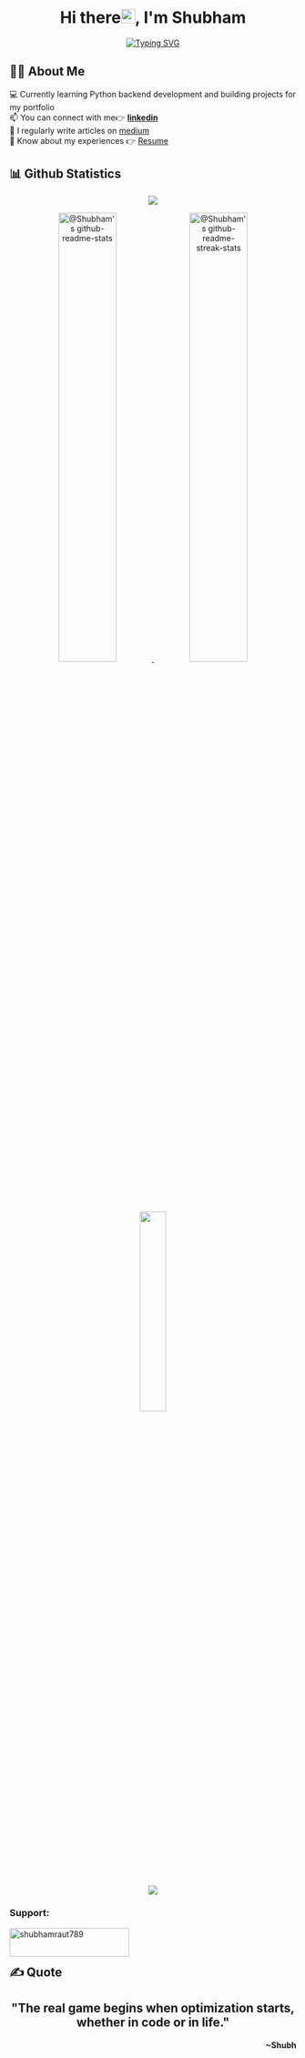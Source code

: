 <h1 align="center"> Hi there<img src="https://raw.githubusercontent.com/MartinHeinz/MartinHeinz/master/wave.gif" width="25px">, I'm Shubham </h1>

<div align="center">

[![Typing SVG](https://readme-typing-svg.herokuapp.com?&color=2484FF&size=32&lines=Programmer💙;Tech+Enthusiast⭐;Tech+Writer⚡&font=Pacifico&center=true&height=50&width=600&vCenter=true)](https://github.com/shubhamraut789)

</div>

## 🙋‍♂️ About Me

💻 Currently learning Python backend development and building projects for my portfolio  
📫 You can connect with me👉 **[linkedin](https://www.linkedin.com/in/shubhamraut789/)**  
📝 I regularly write articles on [medium](https://medium.com/@shubhamraut789)   
📄 Know about my experiences 👉 [Resume](https://drive.google.com/file/d/1Xwqwtv1qLnDIsvxvcyiGDkanXZUJeurq/view?usp=sharing) 

<!-- ## 🚀 Languages and Tools: <img src = "https://media2.giphy.com/media/QssGEmpkyEOhBCb7e1/giphy.gif?cid=ecf05e47a0n3gi1bfqntqmob8g9aid1oyj2wr3ds3mg700bl&rid=giphy.gif" width=20>

<p align="left"> <a href="https://www.gnu.org/software/bash/" target="_blank" rel="noreferrer"> <img src="https://www.vectorlogo.zone/logos/gnu_bash/gnu_bash-icon.svg" alt="bash" width="40" height="40"/> </a> <a href="https://www.cprogramming.com/" target="_blank" rel="noreferrer"> <img src="https://raw.githubusercontent.com/devicons/devicon/master/icons/c/c-original.svg" alt="c" width="40" height="40"/> </a> <a href="https://www.w3schools.com/cpp/" target="_blank" rel="noreferrer"> <img src="https://raw.githubusercontent.com/devicons/devicon/master/icons/cplusplus/cplusplus-original.svg" alt="cplusplus" width="40" height="40"/> </a> <a href="https://www.w3schools.com/css/" target="_blank" rel="noreferrer"> <img src="https://raw.githubusercontent.com/devicons/devicon/master/icons/css3/css3-original-wordmark.svg" alt="css3" width="40" height="40"/> </a> <a href="https://www.figma.com/" target="_blank" rel="noreferrer"> <img src="https://www.vectorlogo.zone/logos/figma/figma-icon.svg" alt="figma" width="40" height="40"/> </a> <a href="https://git-scm.com/" target="_blank" rel="noreferrer"> <img src="https://www.vectorlogo.zone/logos/git-scm/git-scm-icon.svg" alt="git" width="40" height="40"/> </a> <a href="https://www.w3.org/html/" target="_blank" rel="noreferrer"> <img src="https://raw.githubusercontent.com/devicons/devicon/master/icons/html5/html5-original-wordmark.svg" alt="html5" width="40" height="40"/> </a> <a href="https://www.java.com" target="_blank" rel="noreferrer"> <img src="https://raw.githubusercontent.com/devicons/devicon/master/icons/java/java-original.svg" alt="java" width="40" height="40"/> </a> <a href="https://developer.mozilla.org/en-US/docs/Web/JavaScript" target="_blank" rel="noreferrer"> <img src="https://raw.githubusercontent.com/devicons/devicon/master/icons/javascript/javascript-original.svg" alt="javascript" width="40" height="40"/> </a> <a href="https://www.jenkins.io" target="_blank" rel="noreferrer"> <img src="https://www.vectorlogo.zone/logos/jenkins/jenkins-icon.svg" alt="jenkins" width="40" height="40"/> </a> <a href="https://www.linux.org/" target="_blank" rel="noreferrer"> <img src="https://raw.githubusercontent.com/devicons/devicon/master/icons/linux/linux-original.svg" alt="linux" width="40" height="40"/> </a> <a href="https://www.mathworks.com/" target="_blank" rel="noreferrer"> <img src="https://upload.wikimedia.org/wikipedia/commons/2/21/Matlab_Logo.png" alt="matlab" width="40" height="40"/> </a> <a href="https://www.mysql.com/" target="_blank" rel="noreferrer"> <img src="https://raw.githubusercontent.com/devicons/devicon/master/icons/mysql/mysql-original-wordmark.svg" alt="mysql" width="40" height="40"/> </a> <a href="https://postman.com" target="_blank" rel="noreferrer"> <img src="https://www.vectorlogo.zone/logos/getpostman/getpostman-icon.svg" alt="postman" width="40" height="40"/> </a> <a href="https://www.python.org" target="_blank" rel="noreferrer"> <img src="https://raw.githubusercontent.com/devicons/devicon/master/icons/python/python-original.svg" alt="python" width="40" height="40"/> </a> </p> -->

## 📊 Github Statistics

<div align="center">

![](https://visitcount.itsvg.in/api?id=shubhamraut789&label=Profile%20Visitors&color=0&icon=7&pretty=true)

<a href="https://github.com/shubhamraut789?tab=repositories">
    <img src="https://github-readme-stats-one-bice.vercel.app/api?username=shubhamraut789&theme=transparent&show_icons=true&count_private=true&role=OWNER,ORGANIZATION_MEMBER,COLLABORATOR&border_color=0C77FF" width="45%" alt="@Shubham's github-readme-stats">
</a>

<a href="https://github.com/shubhamraut789?tab=stars">
    <img src="https://github-readme-streak-stats.herokuapp.com?user=shubhamraut789&theme=transparent&date_format=M%20j%5B%2C%20Y%5D&border=0C77FF" width="45%"    alt="@Shubham's github-readme-streak-stats">
</a>

<img src="https://github-readme-stats.vercel.app/api/top-langs/?username=shubhamraut789&theme=transparent&layout=compact&exclude_repo=Data-Science-Capstone&border_color=0C77FF" width="30%"> 

![](https://github-profile-trophy.vercel.app/?username=shubhamraut789&theme=algolia&no-bg=true&no-frame=true)

</div>

<h3 align="left">Support:</h3>
<p><a href="https://www.buymeacoffee.com/shubhamraut789"> <img align="left" src="https://cdn.buymeacoffee.com/buttons/v2/default-yellow.png" height="50" width="210" alt="shubhamraut789" /></a></p><br><br>

## ✍️  Quote

<div align="center">

<h2 align="centre">"The real game begins when optimization starts, whether in code or in life."</h2>
<h4 align="right">~Shubh</h4>

</div>
